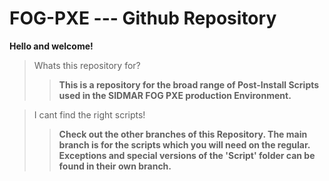 # FOG-PXE --- Github Repository

**Hello and welcome!**

> Whats this repository for?
>>**This is a repository for the broad range of Post-Install Scripts used in the SIDMAR FOG PXE production  Environment.**

> I cant find the right scripts!
>>**Check out the other branches of this Repository. The main branch is for the scripts which you will need on the regular. Exceptions and special versions of the 'Script' folder can be found in their own branch.**
